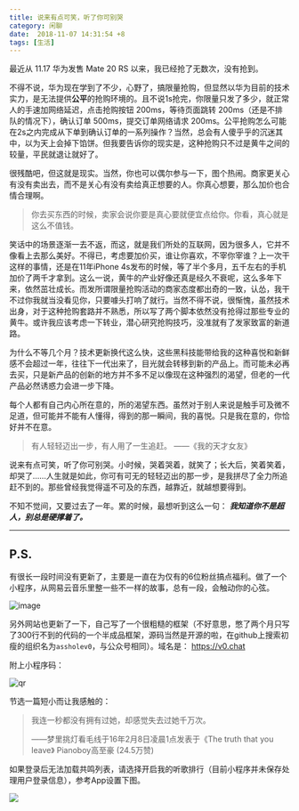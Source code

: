 ```yaml
---
title: 说来有点可笑，听了你可别哭
category: 闲聊
date:  2018-11-07 14:31:54 +8
tags: [生活]
---
```


最近从 11.17 华为发售 Mate 20 RS 以来，我已经抢了无数次，没有抢到。

不得不说，华为现在学到了不少，心野了，搞限量抢购，但显然以华为目前的技术实力，是无法提供**公平**的抢购环境的。且不说1s抢完，你限量只发了多少，就正常人的手速加网络延迟，点击抢购按钮 200ms，等待页面跳转 200ms（还是不排队的情况下），确认订单 500ms，提交订单网络请求 200ms。公平抢购怎么可能在2s之内完成从下单到确认订单的一系列操作？当然，总会有人傻乎乎的沉迷其中，以为天上会掉下馅饼。但我要告诉你的现实是，这种抢购只不过是黄牛之间的较量，平民就退让就好了。

很残酷吧，但这就是现实。当然，你也可以偶尔参与一下，图个热闹。商家更关心有没有卖出去，而不是关心有没有卖给真正想要的人。你真心想要，那么加价也合情合理啊。

> 你去买东西的时候，卖家会说你要是真心要就便宜点给你。你看，真心就是这么不值钱。

<!-- more -->

笑话中的场景逐渐一去不返，而这，就是我们所处的互联网，因为很多人，它并不像看上去那么美好。不得已，考虑要加价买，谁让你喜欢，不宰你宰谁？上一次干这样的事情，还是在11年iPhone 4s发布的时候，等了半个多月，五千左右的手机加价了两千才拿到。这么一说，黄牛的产业好像还真是经久不衰呢，这么多年下来，依然茁壮成长。而发所谓限量抢购活动的商家态度都出奇的一致，认怂，我干不过你我就当没看见你，只要噱头打响了就行。当然不得不说，很惭愧，虽然技术出身，对于这种抢购套路并不熟悉，所以写了两个脚本依然没有抢得过那些专业的黄牛。或许我应该考虑一下转业，潜心研究抢购技巧，没准就有了发家致富的新道路。

为什么不等几个月？技术更新换代这么快，这些黑科技能带给我的这种喜悦和新鲜感不会超过一年，往往下一代出来了，目光就会转移到新的产品上。而可能未必再去买，只是新产品的创新的地方并不多不足以像现在这种强烈的渴望，但老的一代产品必然诱惑力会进一步下降。

每个人都有自己内心所在意的，所的渴望东西。虽然对于别人来说是触手可及微不足道，但可能并不能有人懂得，得到的那一瞬间，我的喜悦。只是我在意的，你恰好并不在意。

> 有人轻轻迈出一步，有人用了一生追赶。 ——《我的天才女友》

说来有点可笑，听了你可别哭。小时候，哭着哭着，就笑了；长大后，笑着笑着，却哭了……人生就是如此，你可有可无的轻轻迈出的那一步，是我拼尽了全力所追赶不到的。那些曾经我觉得遥不可及的东西，越靠近，就越想要得到。

不知不觉间，又要过去了一年。累的时候，最想听到这么一句： ***我知道你不是超人，别总是硬撑着了。***

---

## P.S.

有很长一段时间没有更新了，主要是一直在为仅有的6位粉丝搞点福利。做了一个小程序，从网易云音乐里整一些不一样的故事，总有一段，会触动你的心弦。

![image](https://user-images.githubusercontent.com/1890238/49494042-48364100-f899-11e8-81fb-54a8db08715e.png)

另外网站也更新了一下，自己写了一个很粗糙的框架（不好意思，憋了两个月只写了300行不到的代码的一个半成品框架，源码当然是开源的啦，在github上搜索初瘦的组织名为`assholev0`，与公众号相同）。域名是： <https://v0.chat>

附上小程序码：

<img src="https://user-images.githubusercontent.com/1890238/49494040-479daa80-f899-11e8-8f6c-aaba9c1fac6f.jpg" alt="qr" style="max-width:300px;max-width:300px;">

节选一篇短小而让我感触的：

> 我连一秒都没有拥有过她，却感觉失去过她千万次。
>
> ——梦里挑灯看毛线于16年2月8日凌晨1点发表于《The truth that you leave》 Pianoboy高至豪 (24.5万赞)

如果登录后无法加载共鸣列表，请选择开启我的听歌排行（目前小程序并未保存处理用户登录信息），参考App设置下图。

<img src="https://user-images.githubusercontent.com/1890238/49494044-48364100-f899-11e8-8617-142fd0604487.jpg" style="max-width:320px;">
